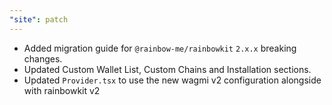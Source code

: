 ```yaml
---
"site": patch
---
```


- Added migration guide for `@rainbow-me/rainbowkit` `2.x.x` breaking changes.
- Updated Custom Wallet List, Custom Chains and Installation sections.
- Updated `Provider.tsx` to use the new wagmi v2 configuration alongside with rainbowkit v2